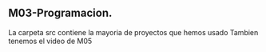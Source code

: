 ## M03-Programacion.
La carpeta src contiene la mayoria de proyectos que hemos usado
Tambien tenemos el video de M05
